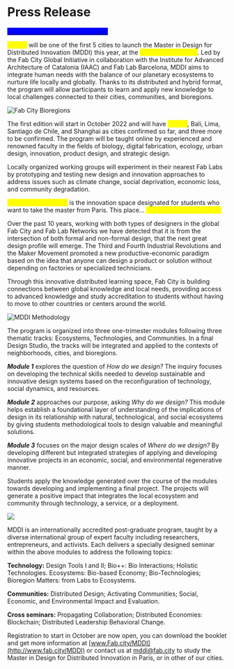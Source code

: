 # Press Release

<mark style="color:blue;background-color:blue;"></mark>[<mark style="color:blue;background-color:blue;">PRESS RELEASE DOCUMENT LINK</mark>](https://docs.google.com/document/d/1PDsg99MoC7ByTt35rS9vS6UpS1-hP4CF5\_QKafa-bkA/edit?usp=sharing)<mark style="color:blue;background-color:blue;"></mark>

<mark style="color:yellow;">{Paris}</mark> will be one of the first 5 cities to launch the Master in Design for Distributed Innovation (MDDI) this year, at the <mark style="color:yellow;">{LOCAL NODE LAB}</mark>. Led by the Fab City Global Initiative in collaboration with the Institute for Advanced Architecture of Catalonia (IAAC) and Fab Lab Barcelona, ​​MDDI aims to integrate human needs with the balance of our planetary ecosystems to nurture life locally and globally. Thanks to its distributed and hybrid format, the program will allow participants to learn and apply new knowledge to local challenges connected to their cities, communities, and bioregions.

![Fab City Bioregions](<../.gitbook/assets/Copy of FabCity\_Network-bioregions (1).png>)

The first edition will start in October 2022 and will have <mark style="color:yellow;">{Paris}</mark>, Bali, Lima, Santiago de Chile, and Shanghai as cities confirmed so far, and three more to be confirmed. The program will be taught online by experienced and renowned faculty in the fields of biology, digital fabrication, ecology, urban design, innovation, product design, and strategic design.

Locally organized working groups will experiment in their nearest Fab Labs by prototyping and testing new design and innovation approaches to address issues such as climate change, social deprivation, economic loss, and community degradation.

<mark style="color:yellow;">{LOCAL NODE INFO}</mark> is the innovation space designated for students who want to take the master from Paris. This place... <mark style="color:yellow;">{LAB CHARACTERISTICS}</mark>

Over the past 10 years, working with both types of designers in the global Fab City and Fab Lab Networks we have detected that it is from the intersection of both formal and non-formal design, that the next great design profile will emerge. The Third and Fourth Industrial Revolutions and the Maker Movement promoted a new productive-economic paradigm based on the idea that anyone can design a product or solution without depending on factories or specialized technicians.

Through this innovative distributed learning space, Fab City is building connections between global knowledge and local needs, providing access to advanced knowledge and study accreditation to students without having to move to other countries or centers around the world.

![MDDI Methodology](<../.gitbook/assets/Copy of mddi\_booklet\_official09.png>)

The program is organized into three one-trimester modules following three thematic tracks: Ecosystems, Technologies, and Communities. In a final Design Studio, the tracks will be integrated and applied to the contexts of neighborhoods, cities, and bioregions.

_**Module 1**_ explores the question of _How do we design?_ The inquiry focuses on developing the technical skills needed to develop sustainable and innovative design systems based on the reconfiguration of technology, social dynamics, and resources.

_**Module 2**_ approaches our purpose, asking _Why do we design?_ This module helps establish a foundational layer of understanding of the implications of design in its relationship with natural, technological, and social ecosystems by giving students methodological tools to design valuable and meaningful solutions.

_**Module 3**_ focuses on the major design scales of _Where do we design?_ By developing different but integrated strategies of applying and developing innovative projects in an economic, social, and environmental regenerative manner.

Students apply the knowledge generated over the course of the modules towards developing and implementing a final project. The projects will generate a positive impact that integrates the local ecosystem and community through technology, a service, or a deployment.

![](<../.gitbook/assets/Copy of mddi\_booklet\_official012.png>)

MDDI is an internationally accredited post-graduate program, taught by a diverse international group of expert faculty including researchers, entrepreneurs, and activists. Each delivers a specially designed seminar within the above modules to address the following topics:

**Technology:** Design Tools I and II; Bio++: Bio Interactions; Holistic Technologies. Ecosystems: Bio-based Economy; Bio-Technologies; Bioregion Matters: from Labs to Ecosystems.

**Communities:** Distributed Design; Activating Communities; Social, Economic, and Environmental Impact and Evaluation.

**Cross seminars:** Propagating Collaboration; Distributed Economies: Blockchain; Distributed Leadership Behavioral Change.

Registration to start in October are now open, you can download the booklet and get more information at [www.Fab.city/MDDI](http://www.fab.city/MDDI) or contact us at [mddi@fab.city](mailto:mddi@fab.city) to study the Master in Design for Distributed Innovation in Paris, or in other of our cities.&#x20;
